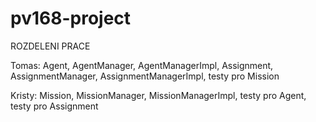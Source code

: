 # pv168-project

ROZDELENI PRACE

Tomas:
Agent, AgentManager, AgentManagerImpl,
Assignment, AssignmentManager, AssignmentManagerImpl,
testy pro Mission

Kristy:
Mission, MissionManager, MissionManagerImpl,
testy pro Agent,
testy pro Assignment
